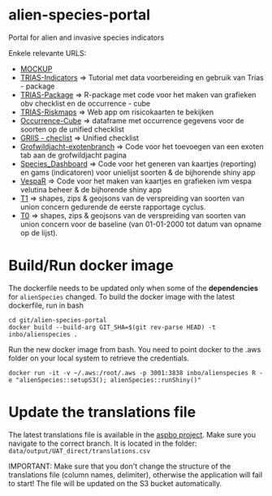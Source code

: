 # alien-species-portal
Portal for alien and invasive species indicators

Enkele relevante URLS:
- [MOCKUP](https://docs.google.com/presentation/d/1-ejJsMfjYXXkaR_6YBeylYouPuT0a6vsJAVW4nY9z1U/edit?usp=sharing)
- [TRIAS-Indicators](https://trias-project.github.io/indicators/) => Tutorial met data voorbereiding en gebruik van Trias - package
- [TRIAS-Package](https://github.com/trias-project/trias) => R-package met code voor het maken van grafieken obv checklist en de occurrence - cube
- [TRIAS-Riskmaps](https://trias-project.github.io/risk-maps/) => Web app om risicokaarten te bekijken 
- [Occurrence-Cube](https://raw.githubusercontent.com/trias-project/occ-cube-alien/master/data/processed/be_alientaxa_cube.csv) => dataframe met occurrence gegevens voor de soorten op de unified checklist
- [GRIIS - checlist](https://www.gbif.org/dataset/6d9e952f-948c-4483-9807-575348147c7e) => Unified checklist
- [Grofwildjacht-exotenbranch](https://github.com/inbo/reporting-rshiny-grofwildjacht/tree/exoten) => Code voor het toevoegen van een exoten tab aan de grofwildjacht pagina
- [Species_Dashboard](https://github.com/inbo/IAS_Species_Dashboard) => Code voor het generen van kaartjes (reporting) en gams (indicatoren) voor unielijst soorten & de bijhorende shiny app
- [VespaR](https://github.com/inbo/vespaR) => Code voor het maken van kaartjes en grafieken ivm vespa velutina beheer & de bijhorende shiny app
- [T1](https://zenodo.org/record/3060173#.YaEEmdBKiUm) => shapes, zips & geojsons van de verspreiding van soorten van union concern gedurende de eerste rapportage cyclus.
- [T0](https://zenodo.org/record/3835756#.YaEE4NBKiUm) => shapes, zips & geojsons van de verspreiding van soorten van union concern voor de baseline (van 01-01-2000 tot datum van opname op de lijst).


# Build/Run docker image

The dockerfile needs to be updated only when some of the **dependencies** for `alienSpecies` changed.
To build the docker image with the latest dockerfile, run in bash

```
cd git/alien-species-portal
docker build --build-arg GIT_SHA=$(git rev-parse HEAD) -t inbo/alienspecies .
```

Run the new docker image from bash. You need to point docker to the .aws folder on your local system to retrieve the credentials.

```
docker run -it -v ~/.aws:/root/.aws -p 3001:3838 inbo/alienspecies R -e "alienSpecies::setupS3(); alienSpecies::runShiny()" 
```


# Update the translations file

The latest translations file is available in the [aspbo project](https://github.com/inbo/aspbo/). Make sure you navigate to the correct branch.
It is located in the folder: `data/output/UAT_direct/translations.csv`

IMPORTANT: Make sure that you don't change the structure of the translations file (column names, delimiter), otherwise the application will fail to start!
The file will be updated on the S3 bucket automatically.
